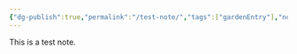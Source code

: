 ```yaml
---
{"dg-publish":true,"permalink":"/test-note/","tags":["gardenEntry"],"noteIcon":"","created":"2024-12-02T08:15:19.604-06:00","updated":"2024-12-02T08:35:16.980-06:00"}
---
```


This is a test note.